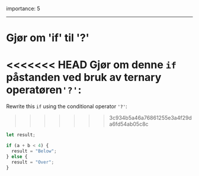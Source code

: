 importance: 5

---

# Gjør om 'if' til '?'

<<<<<<< HEAD
Gjør om denne `if` påstanden ved bruk av ternary operatøren`'?'`:
=======
Rewrite this `if` using the conditional operator `'?'`:
>>>>>>> 3c934b5a46a76861255e3a4f29da6fd54ab05c8c

```js
let result;

if (a + b < 4) {
  result = "Below";
} else {
  result = "Over";
}
```
